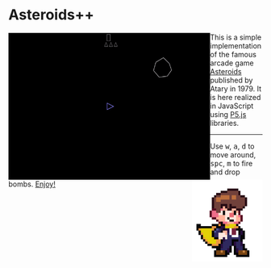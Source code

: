 # Asteroids++

<img align="left" width="400" src="assets/play.gif">

This is a simple implementation of the famous arcade game [Asteroids](https://en.wikipedia.org/wiki/Asteroids_%28video_game%29) published by Atary in 1979. It is here realized in JavaScript using [P5.js](https://p5js.org/) libraries.

---

<img align="right" width="140" src="assets/super.gif">

Use <kbd>w</kbd>, <kbd>a</kbd>, <kbd>d</kbd> to move around, <kbd>spc</kbd>, <kbd>m</kbd> to fire and drop bombs. [Enjoy!](https://matteogiorgi.github.io/asteroids_plus_plus/src)
